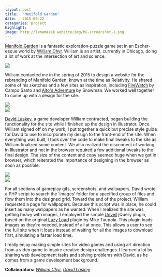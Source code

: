 ```yaml
---
layout: post
title:  "Manifold Garden"
date:   2015-09-22
categories: project
highlight: 
image: http://lenamasek.website/img/MG-screenshot-1.png
---
```


[Manifold Garden](http://manifold.garden) is a fantastic exploration-puzzle game set in an Escher-esque world  by [William Chyr](http://williamchyr.com). William is an artist, currently in Chicago, doing a lot of work at the intersection of art and science. 

<img src="{{ site.baseurl }}/img/MG-screenshot-1.png">

William contacted me in the spring of 2015 to design a website for the rebranding of Manifold Garden, known at the time as Relativity. He shared some of his sketches and a few sites as inspiration, including [FireWatch](http://firewatchgame.com) by Campo Santo and [Alto's Adventure](http://altosadventure.com) by Snowman. We worked well together to come up with a design for the site.

<div class="span_3_of_6">
<img src="{{ site.baseurl }}/img/MG-Layout-1.jpg">
</div>

<div class="span_3_of_6">
<img src="{{ site.baseurl }}/img/MG-Layout-2.jpg">
</div>

[David Laskey](http://twitter.com/david_laskey), a game developer William contracted, began building the functionality for the site while I finished up the design in Illustrator. Once William signed off on my work, I put together a quick but precise style guide for David to use to incorporate my design to the front-end of the site. When everything was built, I took over the code to make final tweaks to the site as William finalized some content. We also realized the disconnect of working in Illustrator and not in the browser required a few additional tweaks to the final design. The size of the content and copy seemed huge when we got in browser, which reiterated the importance of designing in the browser as soon as possible. 

<div class="span_3_of_6">
<img src="{{ site.baseurl }}/img/MG-Layout-3.jpg">
</div>

<div class="span_3_of_6">
<img src="{{ site.baseurl }}/img/MG-Layout-4.jpg">
</div>

For all sections of gameplay gifs, screenshots, and wallpapers, David wrote a PHP script to search the 'images' folder for a specified group of files and flow them into the designed grid. Toward the end of the project, William requested a page for wallpapers. Because this script was in place, he could insert as many wallpapers as he wanted. When I realized the site was getting heavy with images, I employed the simple [Unveil](http://luis-almeida.github.io/unveil/) jQuery plugin, based on the original [Lazy Load](http://www.appelsiini.net/projects/lazyload) plugin by Mike Tuupola. This plugin loads images as they're needed, instead of all at once. This allows a user to see the full site when it loads instead of waiting for all the images to download first, simulating a faster load time. 

I really enjoy making simple sites for video games and using art direction from a video game to inspire creative design challenges. I learned a lot by sharing web development tasks and solving problems with David, as he comes from a game development background.

**Collaborators:** *[William Chyr](http://williamchyr.com), [David Laskey](http://twitter.com/david_laskey)*